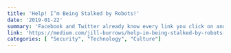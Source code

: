 ```yaml
---
title: 'Help! I’m Being Stalked by Robots!'
date: '2019-01-22'
summary: 'Facebook and Twitter already know every link you click on and everything you’ve liked and every person you’ve even interacted with on their platform. However, their reach doesn’t stop there. Every time you visit a web page which uses an advertising platform as a partner (which might include Twitter, Facebook, or a number of others), those companies are informed of exactly which pages you visited on the Internet. They know which blogs you frequent, what news articles you read, and the items you might have considered buying. They may even know what sex toys you’ve been thinking of buying from the supposed comfort and privacy of your own bed.'
link: 'https://medium.com/jill-burrows/help-im-being-stalked-by-robots-aae5a1c40d12'
categories: [ "Security", "Technology", "Culture"]
---
```

